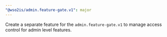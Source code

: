 ```yaml
---
"@wso2is/admin.feature-gate.v1": major
---
```


Create a separate feature for the `admin.feature-gate.v1` to manage access control for admin level features.
